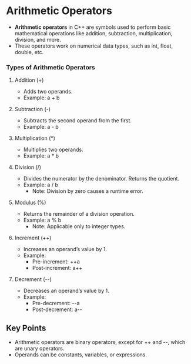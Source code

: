 # Arithmetic Operators
- **Arithmetic operators** in C++ are symbols used to perform basic mathematical operations like addition, subtraction, 
  multiplication, division, and more. 
- These operators work on numerical data types, such as int, float, double, etc.

### Types of Arithmetic Operators
1. Addition (+)
   - Adds two operands.
   - Example: a + b

2. Subtraction (-)
   - Subtracts the second operand from the first.
   - Example: a - b

3. Multiplication (*)
   - Multiplies two operands.
   - Example: a * b

4. Division (/)
   - Divides the numerator by the denominator. Returns the quotient.
   - Example: a / b
       * Note: Division by zero causes a runtime error.

5. Modulus (%)
   - Returns the remainder of a division operation.
   - Example: a % b
       * Note: Applicable only to integer types.

6. Increment (++)
   - Increases an operand’s value by 1.
   - Example:
       - Pre-increment: ++a
       - Post-increment: a++
7. Decrement (--)
   - Decreases an operand’s value by 1.
   - Example:
        - Pre-decrement: --a
        - Post-decrement: a--

## Key Points
  - Arithmetic operators are binary operators, except for ++ and --, which are unary operators.
  - Operands can be constants, variables, or expressions.
